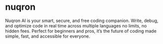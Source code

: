 # nuqron
Nuqron AI is your smart, secure, and free coding companion. Write, debug, and optimize code in real time across multiple languages no limits, no hidden fees. Perfect for beginners and pros, it’s the future of coding made simple, fast, and accessible for everyone.
